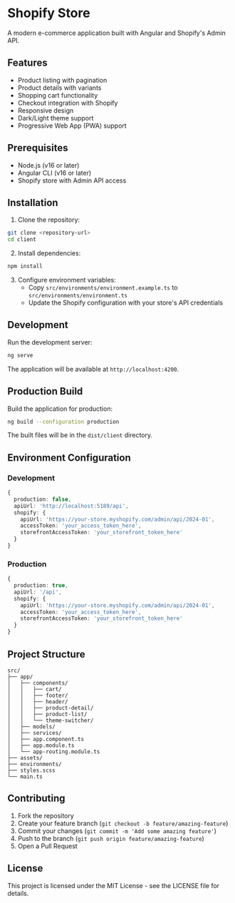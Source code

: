 # Shopify Store

A modern e-commerce application built with Angular and Shopify's Admin API.

## Features

- Product listing with pagination
- Product details with variants
- Shopping cart functionality
- Checkout integration with Shopify
- Responsive design
- Dark/Light theme support
- Progressive Web App (PWA) support

## Prerequisites

- Node.js (v16 or later)
- Angular CLI (v16 or later)
- Shopify store with Admin API access

## Installation

1. Clone the repository:
```bash
git clone <repository-url>
cd client
```

2. Install dependencies:
```bash
npm install
```

3. Configure environment variables:
   - Copy `src/environments/environment.example.ts` to `src/environments/environment.ts`
   - Update the Shopify configuration with your store's API credentials

## Development

Run the development server:
```bash
ng serve
```

The application will be available at `http://localhost:4200`.

## Production Build

Build the application for production:
```bash
ng build --configuration production
```

The built files will be in the `dist/client` directory.

## Environment Configuration

### Development
```typescript
{
  production: false,
  apiUrl: 'http://localhost:5189/api',
  shopify: {
    apiUrl: 'https://your-store.myshopify.com/admin/api/2024-01',
    accessToken: 'your_access_token_here',
    storefrontAccessToken: 'your_storefront_token_here'
  }
}
```

### Production
```typescript
{
  production: true,
  apiUrl: '/api',
  shopify: {
    apiUrl: 'https://your-store.myshopify.com/admin/api/2024-01',
    accessToken: 'your_access_token_here',
    storefrontAccessToken: 'your_storefront_token_here'
  }
}
```

## Project Structure

```
src/
├── app/
│   ├── components/
│   │   ├── cart/
│   │   ├── footer/
│   │   ├── header/
│   │   ├── product-detail/
│   │   ├── product-list/
│   │   └── theme-switcher/
│   ├── models/
│   ├── services/
│   ├── app.component.ts
│   ├── app.module.ts
│   └── app-routing.module.ts
├── assets/
├── environments/
├── styles.scss
└── main.ts
```

## Contributing

1. Fork the repository
2. Create your feature branch (`git checkout -b feature/amazing-feature`)
3. Commit your changes (`git commit -m 'Add some amazing feature'`)
4. Push to the branch (`git push origin feature/amazing-feature`)
5. Open a Pull Request

## License

This project is licensed under the MIT License - see the LICENSE file for details. 